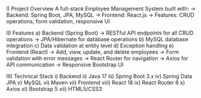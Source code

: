 I) Project Overview
A full-stack Employee Management System built with:
-> Backend: Spring Boot, JPA, MySQL
-> Frontend: React.js
-> Features: CRUD operations, form validation, responsive UI

II) Features
a) Backend (Spring Boot)
-> RESTful API endpoints for all CRUD operations
-> JPA/Hibernate for database operations
b) MySQL database integration
c) Data validation at entity level
d) Exception handling
e) Frontend (React)
-> Add, view, update, and delete employees
-> Form validation with error messages
-> React Router for navigation
-> Axios for API communication
-> Responsive Bootstrap UI

III) Technical Stack
i) Backend
ii) Java 17
iii) Spring Boot 3.x
iv) Spring Data JPA
v) MySQL
vi) Maven
vii) Frontend
viii) React 18
ix) React Router 6
x) Axios
xi) Bootstrap 5
xii) HTML5/CSS3

